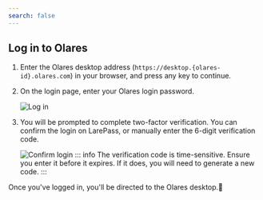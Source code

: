 ```yaml
---
search: false
---
```

## Log in to Olares

1. Enter the Olares desktop address (`https://desktop.{olares-id}.olares.com`) in your browser, and press any key to continue.
2. On the login page, enter your Olares login password.

   ![Log in](/images/manual/get-started/log-in.png#bordered)
3. You will be prompted to complete two-factor verification. You can confirm the login on LarePass, or manually enter the 6-digit verification code.

   ![Confirm login](/images/manual/larepass/confirm-login.png#bordered)
   ::: info
   The verification code is time-sensitive. Ensure you enter it before it expires. If it does, you will need to generate a new code.
   :::

Once you've logged in, you'll be directed to the Olares desktop.🎉